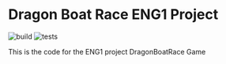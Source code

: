  # Dragon Boat Race ENG1 Project

![build](https://github.com/UmerFakher/ENG1Project/workflows/build/badge.svg)
![tests](https://github.com/UmerFakher/ENG1Project/workflows/tests/badge.svg)

 This is the code for the ENG1 project DragonBoatRace Game